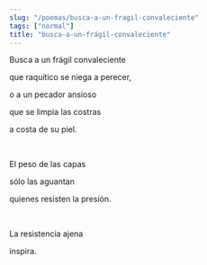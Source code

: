 ```yaml
---
slug: "/poemas/busca-a-un-fragil-convaleciente"
tags: ["normal"]
title: "busca-a-un-frágil-convaleciente"
---
```

Busca a un frágil convaleciente

que raquítico se niega a perecer,

o a un pecador ansioso

que se limpia las costras

a costa de su piel.

&nbsp;

El peso de las capas

sólo las aguantan

quienes resisten la presión.

&nbsp;

La resistencia ajena

inspira.